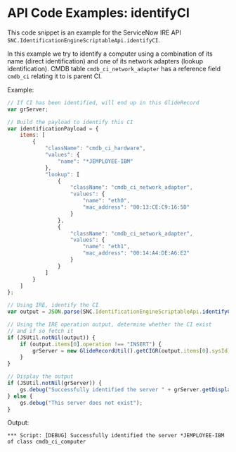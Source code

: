 # API Code Examples: identifyCI

This code snippet is an example for the ServiceNow IRE API `SNC.IdentificationEngineScriptableApi.identifyCI`.

In this example we try to identify a computer using a combination of its name (direct identification) and one of its network adapters (lookup identification). CMDB table `cmdb_ci_network_adapter` has a reference field `cmdb_ci` relating it to is parent CI.

Example:
```js
// If CI has been identified, will end up in this GlideRecord
var grServer;

// Build the payload to identify this CI 
var identificationPayload = {
    items: [
        {
            "className": "cmdb_ci_hardware",
            "values": {
                "name": "*JEMPLOYEE-IBM"
            },
            "lookup": [
                {
                    "className": "cmdb_ci_network_adapter",
                    "values": {
                        "name": "eth0",
                        "mac_address": "00:13:CE:C9:16:5D"
                    }
                },
                {
                    "className": "cmdb_ci_network_adapter",
                    "values": {
                        "name": "eth1",
                        "mac_address": "00:14:A4:DE:A6:E2"
                    }
                }
            ]
        }
    ]
};

// Using IRE, identify the CI
var output = JSON.parse(SNC.IdentificationEngineScriptableApi.identifyCI(JSON.stringify(identificationPayload)));

// Using the IRE operation output, determine whether the CI exist
// and if so fetch it
if (JSUtil.notNil(output)) {
    if (output.items[0].operation !== "INSERT") {
        grServer = new GlideRecordUtil().getCIGR(output.items[0].sysId);
    }
}

// Display the output
if (JSUtil.notNil(grServer)) {
    gs.debug("Successfully identified the server " + grServer.getDisplayValue() + " of class " + grServer.getValue("sys_class_name"));
} else {
    gs.debug("This server does not exist");
}
```

Output:
```
*** Script: [DEBUG] Successfully identified the server *JEMPLOYEE-IBM of class cmdb_ci_computer
```
